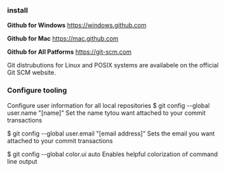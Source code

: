 ### install 

**Github for Windows**
https://windows.github.com

**Github for Mac**
https://mac.github.com

**Github for All Patforms**
https://git-scm.com

Git distrubutions for Linux and POSIX systems are availabele on the official Git SCM website.

### Configure tooling
Configure user information for all local repositories
$ git config --global user.name "[name]"
Set the name tytou want attached to your commit transactions

$ git config --global user.email "[email address]"
Sets the email you want attached to your commit transactions

$ git config --global color.ui auto
Enables helpful colorization of command line output
